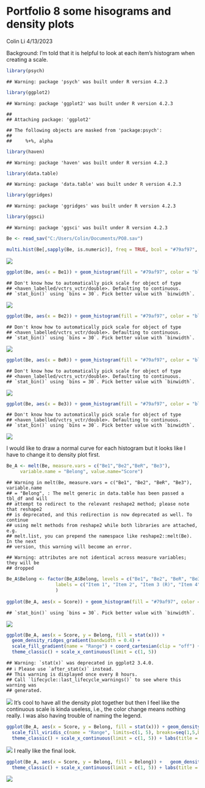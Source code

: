 Portfolio 8 some hisograms and density plots
================
Colin Li
4/13/2023

Background: I’m told that it is helpful to look at each item’s histogram
when creating a scale.

``` r
library(psych)
```

    ## Warning: package 'psych' was built under R version 4.2.3

``` r
library(ggplot2)
```

    ## Warning: package 'ggplot2' was built under R version 4.2.3

    ## 
    ## Attaching package: 'ggplot2'

    ## The following objects are masked from 'package:psych':
    ## 
    ##     %+%, alpha

``` r
library(haven)
```

    ## Warning: package 'haven' was built under R version 4.2.3

``` r
library(data.table)
```

    ## Warning: package 'data.table' was built under R version 4.2.3

``` r
library(ggridges)
```

    ## Warning: package 'ggridges' was built under R version 4.2.3

``` r
library(ggsci)
```

    ## Warning: package 'ggsci' was built under R version 4.2.3

``` r
Be <- read_sav("C:/Users/Colin/Documents/PO8.sav")

multi.hist(Be[,sapply(Be, is.numeric)], freq = TRUE, bcol = "#79af97", breaks = 15, main = c("Item 1", "Item 2", "Item 3 (R)", "Item 4"))
```

![](p08_files/figure-gfm/unnamed-chunk-2-1.png)<!-- -->

``` r
ggplot(Be, aes(x = Be1)) + geom_histogram(fill = "#79af97", color = "black") + theme_classic() + labs(title = "Item 1") + theme(plot.title = element_text(face = "bold", hjust = 0.5), axis.title.x = element_blank(), axis.title.y = element_blank()) 
```

    ## Don't know how to automatically pick scale for object of type
    ## <haven_labelled/vctrs_vctr/double>. Defaulting to continuous.
    ## `stat_bin()` using `bins = 30`. Pick better value with `binwidth`.

![](p08_files/figure-gfm/unnamed-chunk-3-1.png)<!-- -->

``` r
ggplot(Be, aes(x = Be2)) + geom_histogram(fill = "#79af97", color = "black") + theme_classic() + labs(title = "Item 2", xlab = "") + theme(plot.title = element_text(face = "bold", hjust = 0.5), axis.title.x = element_blank(), axis.title.y = element_blank()) 
```

    ## Don't know how to automatically pick scale for object of type
    ## <haven_labelled/vctrs_vctr/double>. Defaulting to continuous.
    ## `stat_bin()` using `bins = 30`. Pick better value with `binwidth`.

![](p08_files/figure-gfm/unnamed-chunk-3-2.png)<!-- -->

``` r
ggplot(Be, aes(x = BeR)) + geom_histogram(fill = "#79af97", color = "black") + theme_classic() + labs(title = "Item 3 (R)", xlab = "") + theme(plot.title = element_text(face = "bold", hjust = 0.5), axis.title.x = element_blank(), axis.title.y = element_blank()) 
```

    ## Don't know how to automatically pick scale for object of type
    ## <haven_labelled/vctrs_vctr/double>. Defaulting to continuous.
    ## `stat_bin()` using `bins = 30`. Pick better value with `binwidth`.

![](p08_files/figure-gfm/unnamed-chunk-3-3.png)<!-- -->

``` r
ggplot(Be, aes(x = Be3)) + geom_histogram(fill = "#79af97", color = "black") + theme_classic() + labs(title = "Item 4", xlab = "") + theme(plot.title = element_text(face = "bold", hjust = 0.5), axis.title.x = element_blank(), axis.title.y = element_blank()) 
```

    ## Don't know how to automatically pick scale for object of type
    ## <haven_labelled/vctrs_vctr/double>. Defaulting to continuous.
    ## `stat_bin()` using `bins = 30`. Pick better value with `binwidth`.

![](p08_files/figure-gfm/unnamed-chunk-3-4.png)<!-- -->

I would like to draw a normal curve for each histogram but it looks like
I have to change it to density plot first.

``` r
Be_A <- melt(Be, measure.vars = c("Be1","Be2","BeR", "Be3"),
     variable.name = "Belong", value.name="Score")
```

    ## Warning in melt(Be, measure.vars = c("Be1", "Be2", "BeR", "Be3"), variable.name
    ## = "Belong", : The melt generic in data.table has been passed a tbl_df and will
    ## attempt to redirect to the relevant reshape2 method; please note that reshape2
    ## is deprecated, and this redirection is now deprecated as well. To continue
    ## using melt methods from reshape2 while both libraries are attached, e.g.
    ## melt.list, you can prepend the namespace like reshape2::melt(Be). In the next
    ## version, this warning will become an error.

    ## Warning: attributes are not identical across measure variables; they will be
    ## dropped

``` r
Be_A$Belong <- factor(Be_A$Belong, levels = c("Be1", "Be2", "BeR", "Be3"),
                  labels = c("Item 1", "Item 2", "Item 3 (R)", "Item 4")
                  )
 
ggplot(Be_A, aes(x = Score)) + geom_histogram(fill = "#79af97", color = "black") + theme_classic() + theme(plot.title = element_text(face = "bold", hjust = 0.5), axis.title.x = element_blank(), axis.title.y = element_blank()) + facet_wrap(~ Belong) + theme(strip.background = element_blank(), strip.text = element_text(size = 10, face = "bold"))
```

    ## `stat_bin()` using `bins = 30`. Pick better value with `binwidth`.

![](p08_files/figure-gfm/unnamed-chunk-4-1.png)<!-- -->

``` r
ggplot(Be_A, aes(x = Score, y = Belong, fill = stat(x))) +
  geom_density_ridges_gradient(bandwidth = 0.4) +
  scale_fill_gradient(name = "Range") + coord_cartesian(clip = "off") +
  theme_classic() + scale_x_continuous(limit = c(1, 5)) 
```

    ## Warning: `stat(x)` was deprecated in ggplot2 3.4.0.
    ## ℹ Please use `after_stat(x)` instead.
    ## This warning is displayed once every 8 hours.
    ## Call `lifecycle::last_lifecycle_warnings()` to see where this warning was
    ## generated.

![](p08_files/figure-gfm/unnamed-chunk-5-1.png)<!-- --> It’s cool to
have all the density plot together but then I feel like the continuous
scale is kinda useless, i.e., the color change means nothing really. I
was also having trouble of naming the legend.

``` r
ggplot(Be_A, aes(x = Score, y = Belong, fill = stat(x))) + geom_density_ridges_gradient(bandwidth = 0.4) +
  scale_fill_viridis_c(name = "Range", limits=c(1, 5), breaks=seq(1,5,by=1))  + coord_cartesian(clip = "off") +
  theme_classic() + scale_x_continuous(limit = c(1, 5)) + labs(title = "Data Distribution of A Short College Belonging Scale") + theme(plot.title = element_text(face = "bold", hjust = 0.5))
```

![](p08_files/figure-gfm/unnamed-chunk-6-1.png)<!-- --> I really like
the final look.

``` r
ggplot(Be_A, aes(x = Score, y = Belong, fill = Belong)) +   geom_density_ridges(fill = "#79af97", alpha = 0.5, bandwidth = 0.4) +
  theme_classic() + scale_x_continuous(limit = c(1, 5)) + labs(title = "Data Distribution of A Short College Belonging Scale") + theme(plot.title = element_text(face = "bold", hjust = 0.5))
```

![](p08_files/figure-gfm/unnamed-chunk-7-1.png)<!-- -->
